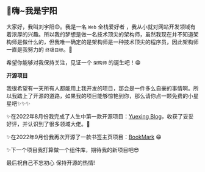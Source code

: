 ## 👋嗨~我是宇阳

大家好，我叫刘宇阳😊。我是一名 `Web` 全栈爱好者 ，我从小就对网站开发领域有着浓厚的兴趣。所以我的梦想是做一名技术顶尖的架构师，虽然我现在并不知道架构师是做什么的，但我唯一确定的是架构师是一种技术顶尖的程序员，因此架构师一直是我努力的 `终极目标`。🎯

希望你能够对我保持关注，见证一个 `架构师` 的诞生吧！😁



**开源项目**

我很希望有一天所有人都能用上我开发的项目，那会是一件多么自豪的事情啊。所以我踏上了开源的道路，如果我的项目能够惊艳到你，那么请你点一颗免费的小星星吧✨✨✨



✨在2022年8月份我完成了人生中第一款开源项目：[Yuexing Blog](https://github.com/LiuYuYang01/Yuexing)，收获了妥妥好评，并认识到了很多领域大佬。🎉

✨在2022年9月份我再次开源了一款书签主页项目：[BookMark](https://github.com/LiuYuYang01/BookMark) 😁

✨下一个项目我打算做一个组件库，期待我的新项目吧😎



最后祝自己不忘初心  保持开源的热情!
